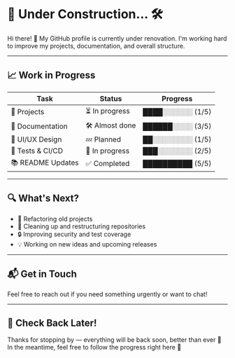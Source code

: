 # 🚧 Under Construction... 🛠️

Hi there! 👋 My GitHub profile is currently under renovation. I'm working hard to improve my projects, documentation, and overall structure.

---

## 📈 Work in Progress

| Task | Status | Progress |
|------|--------|----------|
| 🔧 Projects | ⏳ In progress | ████░░░░░░ (1/5) |
| 📝 Documentation | 🛠️ Almost done | ██████░░░░ (3/5) |
| 🎨 UI/UX Design | 💤 Planned | ██░░░░░░░░ (1/5) |
| 🧪 Tests & CI/CD | 🚧 In progress | ███░░░░░░░ (2/5) |
| 📚 README Updates | ✅ Completed | ██████████ (5/5) |

---

## 🔍 What's Next?

- 🚀 Refactoring old projects  
- 🧹 Cleaning up and restructuring repositories  
- 🔒 Improving security and test coverage  
- 💡 Working on new ideas and upcoming releases  

---

## 📬 Get in Touch

Feel free to reach out if you need something urgently or want to chat!

---

## 🧭 Check Back Later!

Thanks for stopping by — everything will be back soon, better than ever 🙌  
In the meantime, feel free to follow the progress right here 🌱
